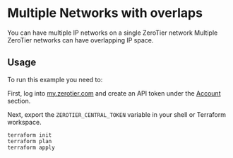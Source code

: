 # Multiple Networks with overlaps

You can have multiple IP networks on a single ZeroTier network
Multiple ZeroTier networks can have overlapping IP space.

## Usage

To run this example you need to:

First, log into [my.zerotier.com](https://my.zerotier.com) and create an API
token under the [Account](https://my.zerotier.com/account) section.

Next, export the `ZEROTIER_CENTRAL_TOKEN` variable in your shell or
Terraform workspace.

```
terraform init
terraform plan
terraform apply
```
